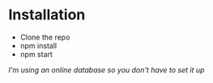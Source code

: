 # Installation
- Clone the repo
- npm install
- npm start

*I'm using an online database so you don't have to set it up*
